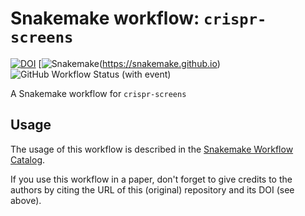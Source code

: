 # Snakemake workflow: `crispr-screens`

[![DOI](https://zenodo.org/badge/709272740.svg)](https://zenodo.org/doi/10.5281/zenodo.10286661)
[![Snakemake](https://img.shields.io/badge/snakemake-≥6.3.0-brightgreen.svg)(https://snakemake.github.io)
![GitHub Workflow Status (with event)](https://img.shields.io/github/actions/workflow/status/niekwit/crispr-screens/.github%2Fworkflows%2Fmain.yml)


A Snakemake workflow for `crispr-screens`


## Usage

The usage of this workflow is described in the [Snakemake Workflow Catalog](https://snakemake.github.io/snakemake-workflow-catalog/?usage=niekwit%2Fcrispr-screens).

If you use this workflow in a paper, don't forget to give credits to the authors by citing the URL of this (original) repository and its DOI (see above).

